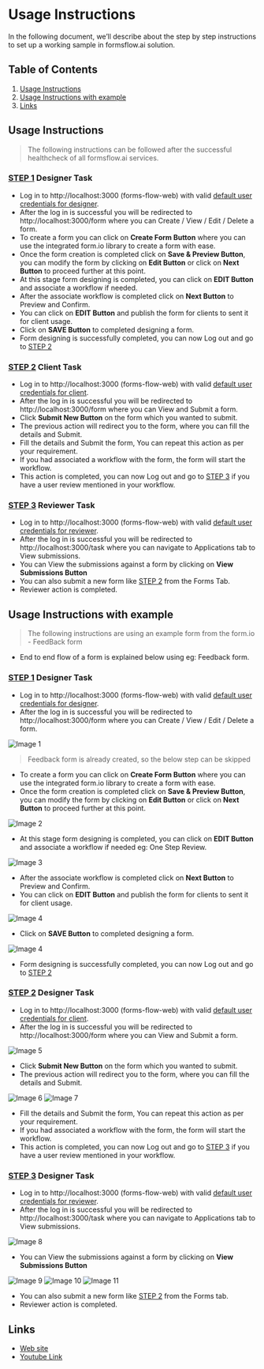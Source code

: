 # Usage Instructions
In the following document, we’ll describe about the step by step instructions to set up a working sample in formsflow.ai solution.

## Table of Contents
1. [Usage Instructions](#usage-instructions)
2. [Usage Instructions with example](#usage-instructions-with-example)
3. [Links](#links)


## Usage Instructions

> The following instructions can be followed after the successful healthcheck of all formsflow.ai services.

### [STEP 1](#) Designer Task
   * Log in to http://localhost:3000 (forms-flow-web) with valid [default user credentials for designer](./forms-flow-idm/keycloak/README.md#formsflow-ai-user-credentials).
   * After the log in is successful you will be redirected to http://localhost:3000/form where you can Create / View / Edit / Delete a form.
   * To create a form you can click on **Create Form Button** where you can use the integrated form.io library to create a form with ease.
   * Once the form creation is completed click on **Save & Preview Button**, you can modify the form by clicking on **Edit Button** or click on **Next Button** to proceed further at this point.
   * At this stage form designing is completed, you can click on **EDIT Button** and associate a workflow if needed.
   * After the associate workflow is completed click on **Next Button** to Preview and Confirm.
   * You can click on **EDIT Button** and publish the form for clients to sent it for client usage.
   * Click on **SAVE Button** to completed designing a form.
   * Form designing is successfully completed, you can now Log out and go to [STEP 2](#) 
### [STEP 2](#) Client Task
   * Log in to http://localhost:3000 (forms-flow-web) with valid [default user credentials for client](./forms-flow-idm/keycloak/README.md#formsflow-ai-user-credentials).
   * After the log in is successful you will be redirected to http://localhost:3000/form where you can View and Submit a form.
   * Click **Submit New Button** on the form which you wanted to submit.
   * The previous action will redirect you to the form, where you can fill the details and Submit.
   * Fill the details and Submit the form, You can repeat this action as per your requirement.
   * If you had associated a workflow with the form, the form will start the workflow.
   * This action is completed, you can now Log out and go to [STEP 3](#) if you have a user review mentioned in your workflow.
### [STEP 3](#) Reviewer Task
   * Log in to http://localhost:3000 (forms-flow-web) with valid [default user credentials for reviewer](./forms-flow-idm/keycloak/README.md#formsflow-ai-user-credentials).
   * After the log in is successful you will be redirected to http://localhost:3000/task where you can navigate to Applications tab to View submissions.
   * You can View the submissions against a form by clicking on **View Submissions Button**
   * You can also submit a new form like [STEP 2](#) from the Forms Tab.
   * Reviewer action is completed.

## Usage Instructions with example

> The following instructions are using an example form from the form.io - FeedBack form

* End to end flow of a form is explained below using eg: Feedback form.

### [STEP 1](#) Designer Task
* Log in to http://localhost:3000 (forms-flow-web) with valid [default user credentials for designer](./forms-flow-idm/keycloak/README.md#formsflow-ai-user-credentials).
* After the log in is successful you will be redirected to http://localhost:3000/form where you can Create / View / Edit / Delete a form.

![Image 1](./.images/designer-landing.PNG)

> Feedback form is already created, so the below step can be skipped
* To create a form you can click on **Create Form Button** where you can use the integrated form.io library to create a form with ease.
* Once the form creation is completed click on **Save & Preview Button**, you can modify the form by clicking on **Edit Button** or click on **Next Button** to proceed further at this point.

![Image 2](./.images/designer-feedback-1.PNG)

* At this stage form designing is completed, you can click on **EDIT Button** and associate a workflow if needed eg: One Step Review.

![Image 3](./.images/designer-workflow.PNG)

* After the associate workflow is completed click on **Next Button** to Preview and Confirm.
* You can click on **EDIT Button** and publish the form for clients to sent it for client usage.

![Image 4](./.images/designer-publish.PNG)

* Click on **SAVE Button** to completed designing a form.

![Image 4](./.images/designer-final-submit.PNG)

* Form designing is successfully completed, you can now Log out and go to [STEP 2](#)

### [STEP 2](#) Designer Task

* Log in to http://localhost:3000 (forms-flow-web) with valid [default user credentials for client](./forms-flow-idm/keycloak/README.md#formsflow-ai-user-credentials).
* After the log in is successful you will be redirected to http://localhost:3000/form where you can View and Submit a form.

![Image 5](./.images/client-landing.PNG)

* Click **Submit New Button** on the form which you wanted to submit.
* The previous action will redirect you to the form, where you can fill the details and Submit.

![Image 6](./.images/client-submission.PNG)
![Image 7](./.images/client-submission-success.PNG)

* Fill the details and Submit the form, You can repeat this action as per your requirement.
* If you had associated a workflow with the form, the form will start the workflow.
* This action is completed, you can now Log out and go to [STEP 3](#) if you have a user review mentioned in your workflow.
   
### [STEP 3](#) Designer Task

* Log in to http://localhost:3000 (forms-flow-web) with valid [default user credentials for reviewer](./forms-flow-idm/keycloak/README.md#formsflow-ai-user-credentials).
* After the log in is successful you will be redirected to http://localhost:3000/task where you can navigate to Applications tab to View submissions.

![Image 8](./.images/reviewer-landing.PNG)

* You can View the submissions against a form by clicking on **View Submissions Button**

![Image 9](./.images/reviewer-view-forms.PNG)
![Image 10](./.images/reviewer-form-view.PNG)
![Image 11](./.images/reviewer-print.PNG)

* You can also submit a new form like [STEP 2](#) from the Forms tab.
* Reviewer action is completed.

## Links

* [Web site](https://formsflow.ai/)
* [Youtube Link](https://youtu.be/_H-P3Av3gqg)


